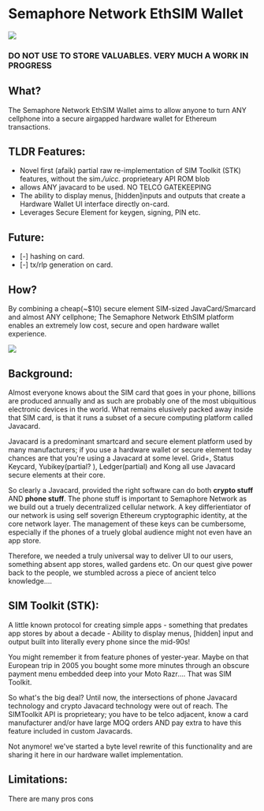 # Semaphore Network EthSIM Wallet
![](https://github.com/base0010/semaphore_network_ethsim/blob/main/logo0.png)


### DO NOT USE TO STORE VALUABLES. VERY MUCH A WORK IN PROGRESS

## What?
The Semaphore Network EthSIM Wallet aims to allow anyone to turn ANY cellphone into a secure airgapped hardware wallet for Ethereum transactions.

## TLDR Features:
*  Novel first (afaik) partial raw re-implementation of SIM Toolkit (STK) features, without the sim.*/uicc.* proprieteary API ROM blob
*  allows ANY javacard to be used. NO TELCO GATEKEEPING
*  The ability to display menus, [hidden]inputs and outputs that create a Hardware Wallet UI interface directly on-card.
*  Leverages Secure Element for keygen, signing, PIN etc.

## Future:
- [-] hashing on card.
- [-] tx/rlp generation on card.

## How?
By combining a cheap(~$10) secure element SIM-sized JavaCard/Smarcard and almost ANY cellphone;
The Semaphore Network EthSIM platform enables an extremely low cost, secure and open hardware wallet experience.

![](https://github.com/base0010/semaphore_network_ethsim/blob/main/animation.gif)

## Background:
Almost everyone knows about the SIM card that goes in your phone, billions are produced annually and as such are probably one of the most ubiquitious electronic devices in the world. What remains elusively packed away inside that SIM card, is that it runs a subset of a secure computing platform called Javacard.

Javacard is a predominant smartcard and secure element platform used by many manufacturers; if you use a hardware wallet or secure element today chances are that you're using a Javacard at some level. Grid+, Status Keycard, Yubikey(partial? ), Ledger(partial) and Kong all use Javacard secure elements at their core.

So clearly a Javacard, provided the right software can do both **crypto stuff** AND **phone stuff**.
The phone stuff is important to Semaphore Network as we build out a truely decentralized cellular network.
A key differientiator of our network is using self soverign Ethereum cryptographic identity, at the core network layer.
The management of these keys can be cumbersome, especially if the phones of a truely global audience might not even have an app store.

Therefore, we needed a truly universal way to deliver UI to our users, something absent app stores, walled gardens etc.
On our quest give power back to the people, we stumbled across a piece of ancient telco knowledge....

## SIM Toolkit (STK):
A little known protocol for creating simple apps -
something that predates app stores by about a decade -
Ability to display menus, [hidden] input and output built into literally every phone since the mid-90s!

You might remember it from feature phones of yester-year. Maybe on that European trip in 2005 you bought some more minutes through an obscure payment menu embedded deep into your Moto Razr.... That was SIM Toolkit.

So what's the big deal? Until now, the intersections of phone Javacard technology and crypto Javacard technology were out of reach. The SIMToolkit API is proprieteary; you have to be telco adjacent, know a card manufacturer and/or have large MOQ orders AND pay extra to have this feature included in custom Javacards.

Not anymore! we've started a byte level rewrite of this functionality and are sharing it here in our hardware wallet implementation.

## Limitations:
There are many pros cons

